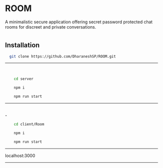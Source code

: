 
# ROOM

A minimalistic secure application offering secret password protected chat rooms for discreet and private conversations.

# 

## Installation



```bash
  git clone https://github.com/DharaneshSP/ROOM.git
```


***
<br>



```bash
    cd server
```

```bash
    npm i
```
```bash
    npm run start
```

***  

<br>
- 

```bash
    cd client/Room
```

```bash
    npm i
```

```bash
    npm run start
```

***
localhost:3000
***

